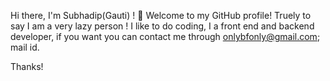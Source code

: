 Hi there, I'm Subhadip(Gauti) ! 👋
Welcome to my GitHub profile! Truely to say I am a very lazy person ! I like to do coding, I a front end and backend developer, if you want you can contact me through onlybfonly@gmail.com; mail id.

Thanks!
